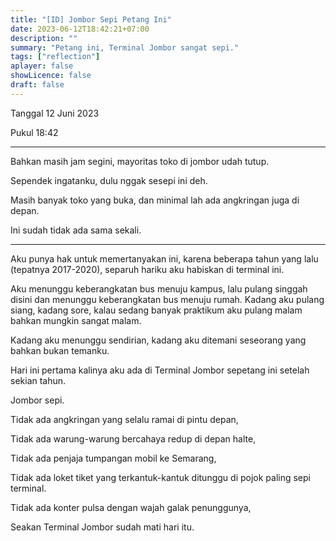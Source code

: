 ```yaml
---
title: "[ID] Jombor Sepi Petang Ini"
date: 2023-06-12T18:42:21+07:00
description: "" 
summary: "Petang ini, Terminal Jombor sangat sepi."
tags: ["reflection"]
aplayer: false
showLicence: false
draft: false
---
```


Tanggal 12 Juni 2023

Pukul 18:42

---

Bahkan masih jam segini, mayoritas toko di jombor udah tutup. 

Sependek ingatanku, dulu nggak sesepi ini deh. 

Masih banyak toko yang buka, dan minimal lah ada angkringan juga di depan. 

Ini sudah tidak ada sama sekali. 

---

Aku punya hak untuk memertanyakan ini, karena beberapa tahun yang lalu (tepatnya 2017-2020), separuh hariku aku habiskan di terminal ini. 

Aku menunggu keberangkatan bus menuju kampus, lalu pulang singgah disini dan menunggu keberangkatan bus menuju rumah. 
Kadang aku pulang siang, kadang sore, kalau sedang banyak praktikum aku pulang malam bahkan mungkin sangat malam. 

Kadang aku menunggu sendirian, kadang aku ditemani seseorang yang bahkan bukan temanku.

Hari ini pertama kalinya aku ada di Terminal Jombor sepetang ini setelah sekian tahun.

Jombor sepi.

Tidak ada angkringan yang selalu ramai di pintu depan,

Tidak ada warung-warung bercahaya redup di depan halte,

Tidak ada penjaja tumpangan mobil ke Semarang,

Tidak ada loket tiket yang terkantuk-kantuk ditunggu di pojok paling sepi terminal.

Tidak ada konter pulsa dengan wajah galak penunggunya,

Seakan Terminal Jombor sudah mati hari itu.
